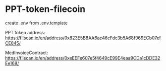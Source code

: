 # PPT-token-filecoin

create .env from .env.template

PPT token address: https://filscan.io/en/address/0x823E5B8AA6ac46cFdc3b5A68f969ECb07efCE845/

MedInvoiceContract: https://filscan.io/en/address/0xeEEFe607e5f4649cE99E4eaa9CDa1cDDE32Ee168/


